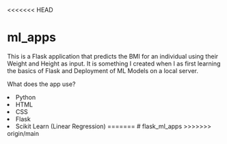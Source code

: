 <<<<<<< HEAD
# ml_apps
This is a Flask application that predicts the BMI for an individual using their Weight and Height as input. 
It is something I created when I as first learning the basics of Flask and Deployment of ML Models on a local server.

What does the app use?
<li>Python
<li>HTML
<li>CSS
<li>Flask
<li>Scikit Learn (Linear Regression)
=======
# flask_ml_apps
>>>>>>> origin/main
